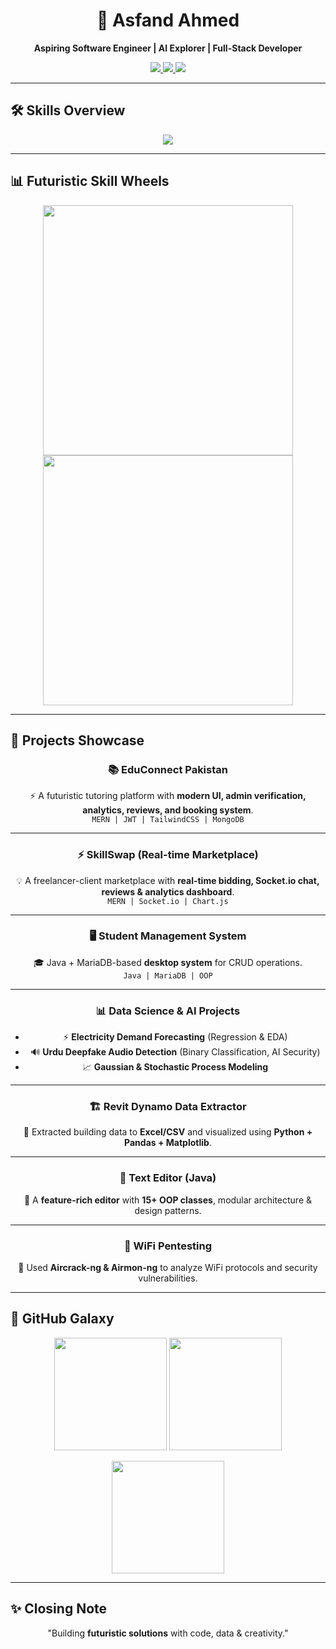 <!-- Futuristic GitHub Profile README -->

<h1 align="center">🚀 Asfand Ahmed</h1>
<p align="center">
  <b>Aspiring Software Engineer | AI Explorer | Full-Stack Developer</b>
</p>

<p align="center">
  <a href="mailto:asfandali406@gmail.com">
    <img src="https://img.shields.io/badge/Email-asfandali406%40gmail.com-red?style=for-the-badge&logo=gmail" />
  </a>
  <a href="https://www.linkedin.com/in/asfand-ahmed-209a10335/">
    <img src="https://img.shields.io/badge/LinkedIn-Asfand%20Ahmed-blue?style=for-the-badge&logo=linkedin" />
  </a>
  <img src="https://img.shields.io/badge/Software%20Engineer-Futuristic-brightgreen?style=for-the-badge&logo=github" />
</p>

---

## 🛠️ Skills Overview  

<p align="center">
  <img src="https://github-readme-tech-stack.vercel.app/api/cards?lineCount=3&theme=radical&line1=java,java,ED8B00;cplusplus,c++,00599C;python,python,3776AB;&line2=javascript,javascript,F7DF1E;react,react,61DAFB;node.js,node.js,339933;&line3=mongodb,mongodb,47A248;mysql,mysql,4479A1;git,git,F05032;" />
</p>

---

## 📊 Futuristic Skill Wheels  

<p align="center">
  <img src="https://github-profile-summary-cards.vercel.app/api/cards/productive-time?username=AsfandAhmed3&theme=radical&utcOffset=5" width="400" />
  <img src="https://github-profile-summary-cards.vercel.app/api/cards/repos-per-language?username=AsfandAhmed3&theme=radical" width="400" />
</p>

---

## 🚧 Projects Showcase  

<div align="center">

### 📚 EduConnect Pakistan  
⚡ A futuristic tutoring platform with **modern UI, admin verification, analytics, reviews, and booking system**.  
`MERN | JWT | TailwindCSS | MongoDB`

---

### ⚡ SkillSwap (Real-time Marketplace)  
💡 A freelancer-client marketplace with **real-time bidding, Socket.io chat, reviews & analytics dashboard**.  
`MERN | Socket.io | Chart.js`

---

### 🖥️ Student Management System  
🎓 Java + MariaDB-based **desktop system** for CRUD operations.  
`Java | MariaDB | OOP`

---

### 📊 Data Science & AI Projects  
- ⚡ **Electricity Demand Forecasting** (Regression & EDA)  
- 🔊 **Urdu Deepfake Audio Detection** (Binary Classification, AI Security)  
- 📈 **Gaussian & Stochastic Process Modeling**  

---

### 🏗️ Revit Dynamo Data Extractor  
🏢 Extracted building data to **Excel/CSV** and visualized using **Python + Pandas + Matplotlib**.  

---

### 📝 Text Editor (Java)  
📜 A **feature-rich editor** with **15+ OOP classes**, modular architecture & design patterns.  

---

### 🔐 WiFi Pentesting  
🔎 Used **Aircrack-ng & Airmon-ng** to analyze WiFi protocols and security vulnerabilities.  

</div>

---

## 🌌 GitHub Galaxy  

<p align="center">
  <img src="https://github-readme-streak-stats.herokuapp.com/?user=AsfandAhmed3&theme=radical&hide_border=true" height="180" />
  <img src="https://github-readme-stats.vercel.app/api?username=AsfandAhmed3&show_icons=true&theme=radical&hide_border=true" height="180" />
</p>

<p align="center">
  <img src="https://github-readme-stats.vercel.app/api/top-langs/?username=AsfandAhmed3&layout=donut&theme=radical&hide_border=true" height="180" />
</p>

---

## ✨ Closing Note  

<p align="center">
  "Building <b>futuristic solutions</b> with code, data & creativity."  
</p>
